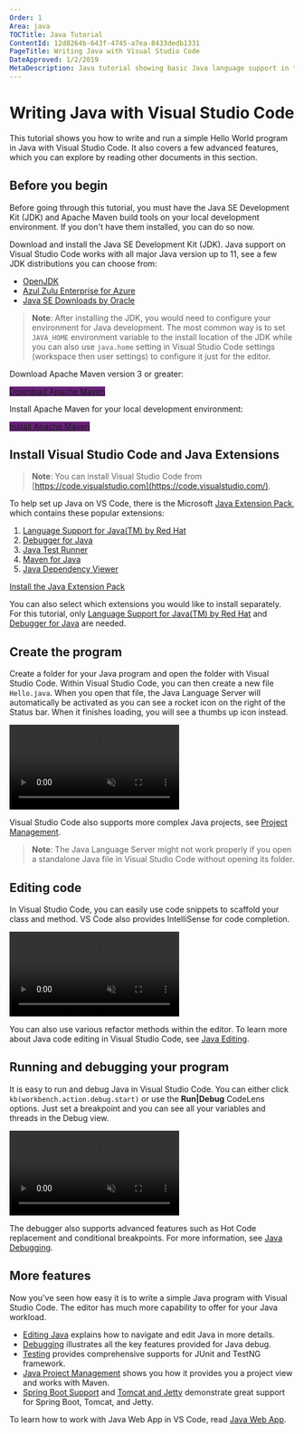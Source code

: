 ```yaml
---
Order: 1
Area: java
TOCTitle: Java Tutorial
ContentId: 12d8264b-643f-4745-a7ea-8433dedb1331
PageTitle: Writing Java with Visual Studio Code
DateApproved: 1/2/2019
MetaDescription: Java tutorial showing basic Java language support in the Visual Studio Code editor
---
```


# Writing Java with Visual Studio Code

This tutorial shows you how to write and run a simple Hello World program in Java with Visual Studio Code. It also covers a few advanced features, which you can explore by reading other documents in this section.

## Before you begin

Before going through this tutorial, you must have the Java SE Development Kit (JDK) and Apache Maven build tools on your local development environment. If you don't have them installed, you can do so now.

Download and install the Java SE Development Kit (JDK). Java support on Visual Studio Code works with all major Java version up to 11, see a few JDK distributions you can choose from:

* [OpenJDK](https://adoptopenjdk.net/)
* [Azul Zulu Enterprise for Azure](https://www.azul.com/downloads/azure-only/zulu/)
* [Java SE Downloads by Oracle](https://www.oracle.com/technetwork/java/javase/downloads/index.html)

>**Note**: After installing the JDK, you would need to configure your environment for Java development. The most common way is to set `JAVA_HOME` environment variable  to the install location of the JDK while you can also use `java.home` setting in Visual Studio Code settings (workspace then user settings) to configure it just for the editor.

Download Apache Maven version 3 or greater:

<a class="tutorial-install-extension-btn" href="https://maven.apache.org/download.cgi" target="_blank" style="background-color:#68217A">Download Apache Maven</a>

Install Apache Maven for your local development environment:

<a class="tutorial-install-extension-btn" href="https://maven.apache.org/install" target="_blank" style="background-color:#68217A">Install Apache Maven</a>

## Install Visual Studio Code and Java Extensions

>**Note**: You can install Visual Studio Code from [https://code.visualstudio.com](https://code.visualstudio.com/).

To help set up Java on VS Code, there is the Microsoft [Java Extension Pack](https://marketplace.visualstudio.com/items?itemName=vscjava.vscode-java-pack), which contains these popular extensions:

1. [Language Support for Java(TM) by Red Hat](https://marketplace.visualstudio.com/items?itemName=redhat.java)
2. [Debugger for Java](https://marketplace.visualstudio.com/items?itemName=vscjava.vscode-java-debug)
3. [Java Test Runner](https://marketplace.visualstudio.com/items?itemName=vscjava.vscode-java-test)
4. [Maven for Java](https://marketplace.visualstudio.com/items?itemName=vscjava.vscode-maven)
5. [Java Dependency Viewer](https://marketplace.visualstudio.com/items?itemName=vscjava.vscode-java-dependency)

<a class="tutorial-install-extension-btn" href="vscode:extension/vscjava.vscode-java-pack">Install the Java Extension Pack</a>

You can also select which extensions you would like to install separately. For this tutorial, only [Language Support for Java(TM) by Red Hat](https://marketplace.visualstudio.com/items?itemName=redhat.java) and [Debugger for Java](https://marketplace.visualstudio.com/items?itemName=vscjava.vscode-java-debug) are needed.

## Create the program

Create a folder for your Java program and open the folder with Visual Studio Code. Within Visual Studio Code, you can then create a new file `Hello.java`. When you open that file, the Java Language Server will automatically be activated as you can see a rocket icon on the right of the Status bar. When it finishes loading, you will see a thumbs up icon instead.

<video autoplay loop muted playsinline controls>
  <source src="/docs/java/java-tutorial/create-file.mp4" type="video/mp4">
</video>

Visual Studio Code also supports more complex Java projects, see [Project Management](/docs/java/java-project.md).

>**Note**: The Java Language Server might not work properly if you open a standalone Java file in Visual Studio Code without opening its folder.

## Editing code

In Visual Studio Code, you can easily use code snippets to scaffold your class and method. VS Code also provides IntelliSense for code completion.

<video autoplay loop muted playsinline controls>
  <source src="/docs/java/java-tutorial/edit-code.mp4" type="video/mp4">
</video>

You can also use various refactor methods within the editor. To learn more about Java code editing in Visual Studio Code, see [Java Editing](/docs/java/java-editing.md).

## Running and debugging your program

It is easy to run and debug Java in Visual Studio Code. You can either click `kb(workbench.action.debug.start)` or use the **Run|Debug** CodeLens options. Just set a breakpoint and you can see all your variables and threads in the Debug view.

<video autoplay loop muted playsinline controls>
  <source src="/docs/java/java-tutorial/run-debug.mp4" type="video/mp4">
</video>

The debugger also supports advanced features such as Hot Code replacement and conditional breakpoints. For more information, see [Java Debugging](/docs/java/java-debugging.md).

## More features

Now you've seen how easy it is to write a simple Java program with Visual Studio Code. The editor has much more capability to offer for your Java workload.

* [Editing Java](/docs/java/java-editing.md) explains how to navigate and edit Java in more details.
* [Debugging](/docs/java/java-debugging.md) illustrates all the key features provided for Java debug.
* [Testing](/docs/java/java-testing.md) provides comprehensive supports for JUnit and TestNG framework.
* [Java Project Management](/docs/java/java-project.md) shows you how it provides you a project view and works with Maven.
* [Spring Boot Support](/docs/java/java-spring-boot.md) and [Tomcat and Jetty](/docs/java/java-tomcat-jetty.md) demonstrate great support for Spring Boot, Tomcat, and Jetty.

To learn how to work with Java Web App in VS Code, read [Java Web App](/docs/java/java-webapp.md).
